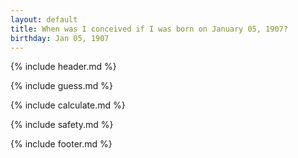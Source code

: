 ```yaml
---
layout: default
title: When was I conceived if I was born on January 05, 1907?
birthday: Jan 05, 1907
---
```


{% include header.md %}

{% include guess.md %}

{% include calculate.md %}

{% include safety.md %}

{% include footer.md %}



